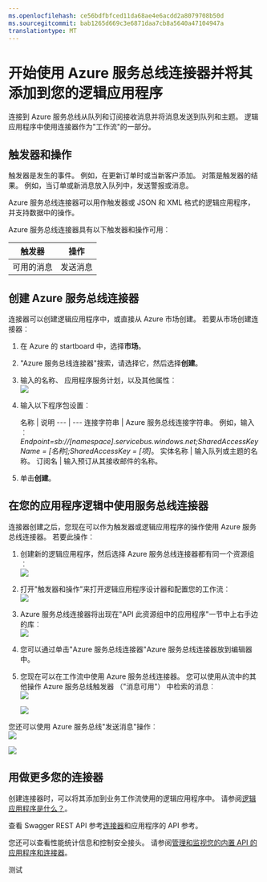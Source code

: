 ```yaml
---
ms.openlocfilehash: ce56bdfbfced11da68ae4e6acdd2a8079708b50d
ms.sourcegitcommit: bab1265d669c3e6871daa7cb8a5640a47104947a
translationtype: MT
---
```

<properties
   pageTitle="在应用程序逻辑中使用 Azure 服务总线连接器 |Microsoft Azure 应用程序服务"
   description="如何创建和配置 Azure 服务总线接口或 API 的应用程序并在 Azure 应用程序服务中的一个逻辑应用程序中使用它"
   services="app-service\logic"
   documentationCenter=".net,nodejs,java"
   authors="anuragdalmia"
   manager="dwrede"
   editor=""/>

<tags
   ms.service="app-service-logic"
   ms.devlang="multiple"
   ms.topic="article"
   ms.tgt_pltfrm="na"
   ms.workload="integration"
   ms.date="08/23/2015"
   ms.author="andalmia"/>


# 开始使用 Azure 服务总线连接器并将其添加到您的逻辑应用程序 
连接到 Azure 服务总线从队列和订阅接收消息并将消息发送到队列和主题。 逻辑应用程序中使用连接器作为"工作流"的一部分。 

## 触发器和操作
触发器是发生的事件。 例如，在更新订单时或当新客户添加。 对策是触发器的结果。 例如，当订单或新消息放入队列中，发送警报或消息。  

Azure 服务总线连接器可以用作触发器或 JSON 和 XML 格式的逻辑应用程序，并支持数据中的操作。

Azure 服务总线连接器具有以下触发器和操作可用︰

触发器 | 操作
--- | ---
可用的消息 | 发送消息

## 创建 Azure 服务总线连接器
连接器可以创建逻辑应用程序中，或直接从 Azure 市场创建。 若要从市场创建连接器︰  

1. 在 Azure 的 startboard 中，选择**市场**。
2. "Azure 服务总线连接器"搜索，请选择它，然后选择**创建**。
3. 输入的名称、 应用程序服务计划，以及其他属性︰  
    ![][1]

4. 输入以下程序包设置︰

    名称 | 说明
--- | ---
连接字符串 | Azure 服务总线连接字符串。 例如，输入︰ *Endpoint=sb://[namespace].servicebus.windows.net;SharedAccessKeyName = [名称];SharedAccessKey = [项]*。
实体名称 | 输入队列或主题的名称。
订阅名 | 输入预订从其接收邮件的名称。

5. 单击**创建**。

## 在您的应用程序逻辑中使用服务总线连接器
连接器创建之后，您现在可以作为触发器或逻辑应用程序的操作使用 Azure 服务总线连接器。 若要此操作︰

1.  创建新的逻辑应用程序，然后选择 Azure 服务总线连接器都有同一个资源组︰  
    ![][2]

2.  打开"触发器和操作"来打开逻辑应用程序设计器和配置您的工作流︰  
    ![][3]

3. Azure 服务总线连接器将出现在"API 此资源组中的应用程序"一节中上右手边的库︰  
    ![][4]

4. 您可以通过单击"Azure 服务总线连接器"Azure 服务总线连接器放到编辑器中。

5.  您现在可以在工作流中使用 Azure 服务总线连接器。 您可以使用从流中的其他操作 Azure 服务总线触发器 （"消息可用"） 中检索的消息︰  
    ![][5]  

    ![][6]

您还可以使用 Azure 服务总线"发送消息"操作︰  
![][7]  

![][8]

## 用做更多您的连接器
创建连接器时，可以将其添加到业务工作流使用的逻辑应用程序中。 请参阅[逻辑应用程序是什么？](app-service-logic-what-are-logic-apps.md)。

查看 Swagger REST API 参考[连接器](http://go.microsoft.com/fwlink/p/?LinkId=529766)和应用程序的 API 参考。

您还可以查看性能统计信息和控制安全接头。 请参阅[管理和监视您的内置 API 的应用程序和连接器](app-service-logic-monitor-your-connectors.md)。


<!--Image references-->
[1]: ./media/app-service-logic-connector-azureservicebus/img1.PNG
[2]: ./media/app-service-logic-connector-azureservicebus/img2.PNG
[3]: ./media/app-service-logic-connector-azureservicebus/img3.png
[4]: ./media/app-service-logic-connector-azureservicebus/img4.PNG
[5]: ./media/app-service-logic-connector-azureservicebus/img5.PNG
[6]: ./media/app-service-logic-connector-azureservicebus/img6.PNG
[7]: ./media/app-service-logic-connector-azureservicebus/img7.PNG
[8]: ./media/app-service-logic-connector-azureservicebus/img8.PNG

测试
